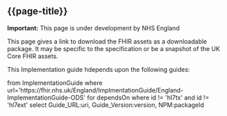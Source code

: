## {{page-title}}

  <div markdown="span" class="alert alert-warning" role="alert"><i class="fa fa-warning"></i><b> Important:</b> This page is under development by NHS England</div>

This page gives a link to download the FHIR assets as a downloadable package. It may be specific to the specification or be a snapshot of the UK Core FHIR assets.

This Implementation guide hdepends upon the following guides:

<fql>
from
	ImplementationGuide
	where url='https://fhir.nhs.uk/England/ImplmentationGuide/England-ImplementationGuide-ODS'
for dependsOn
where id != 'hl7tx' and id != 'hl7ext'
select
	Guide_URL:uri,
  Guide_Version:version,
  NPM:packageId
</fql>